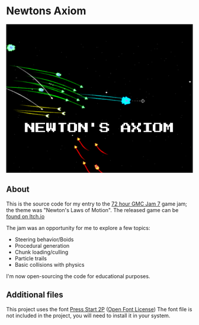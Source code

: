 # Newtons Axiom
![Newtons Axiom Title Card](https://github.com/meseta/newtons_axiom/blob/master/title_card.png)

## About
This is the source code for my entry to the [72 hour GMC Jam 7](https://forum.yoyogames.com/index.php?threads/the-brilliant-gmc-jam-7-games-topic.43269/) game jam; the theme was "Newton's Laws of Motion". The released game can be [found on Itch.io](https://meseta.itch.io/axiom)

The jam was an opportunity for me to explore a few topics:
* Steering behavior/Boids
* Procedural generation
* Chunk loading/culling
* Particle trails
* Basic collisions with physics

I'm now open-sourcing the code for educational purposes.

## Additional files
This project uses the font [Press Start 2P](https://fonts.google.com/specimen/Press+Start+2P) ([Open Font License](http://scripts.sil.org/cms/scripts/page.php?site_id=nrsi&id=OFL_web)) The font file is not included in the project, you will need to install it in your system.